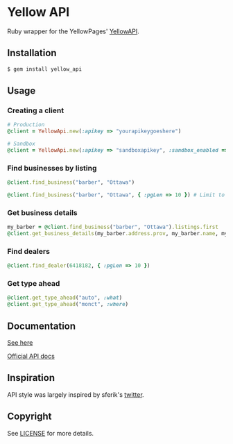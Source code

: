 # Yellow API

Ruby wrapper for the YellowPages' [YellowAPI](http://www.yellowapi.com).

## Installation
``` bash
$ gem install yellow_api
```
## Usage
  
### Creating a client
``` ruby
# Production
@client = YellowApi.new(:apikey => "yourapikeygoeshere")

# Sandbox
@client = YellowApi.new(:apikey => "sandboxapikey", :sandbox_enabled => true)
```
### Find businesses by listing
``` ruby
@client.find_business("barber", "Ottawa")

@client.find_business("barber", "Ottawa", { :pgLen => 10 }) # Limit to 10 listings
```

### Get business details

``` ruby
my_barber = @client.find_business("barber", "Ottawa").listings.first
@client.get_business_details(my_barber.address.prov, my_barber.name, my_barber.id)
```

### Find dealers
``` ruby
@client.find_dealer(6418182, { :pgLen => 10 })
```

### Get type ahead

``` ruby
@client.get_type_ahead("auto", :what)
@client.get_type_ahead("monct", :where)
```

## Documentation
[See here](http://rdoc.info/github/ianbishop/yellow_api/master/YellowApi)

[Official API docs](http://www.yellowapi.com/docs/places)

## Inspiration
API style was largely inspired by sferik's [twitter](https://github.com/sferik/twitter).

## Copyright
See [LICENSE](https://github.com/ianbishop/yellow_api/blob/master/LICENSE.md) for more details.
